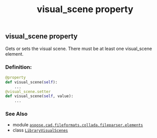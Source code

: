 ﻿---
title: visual_scene property
second_title: Aspose.CAD for Python via .NET API References
description: 
type: docs
weight: 70
url: /python-net/aspose.cad.fileformats.collada.fileparser.elements/libraryvisualscenes/visual_scene/
is_root: false
---

## visual_scene property


Gets or sets the visual scene.
There must be at least one visual_scene element.
### Definition:
```python
@property
def visual_scene(self):
    ...
@visual_scene.setter
def visual_scene(self, value):
    ...
```

### See Also
* module [`aspose.cad.fileformats.collada.fileparser.elements`](../../)
* class [`LibraryVisualScenes`](/cad/python-net/aspose.cad.fileformats.collada.fileparser.elements/libraryvisualscenes)
